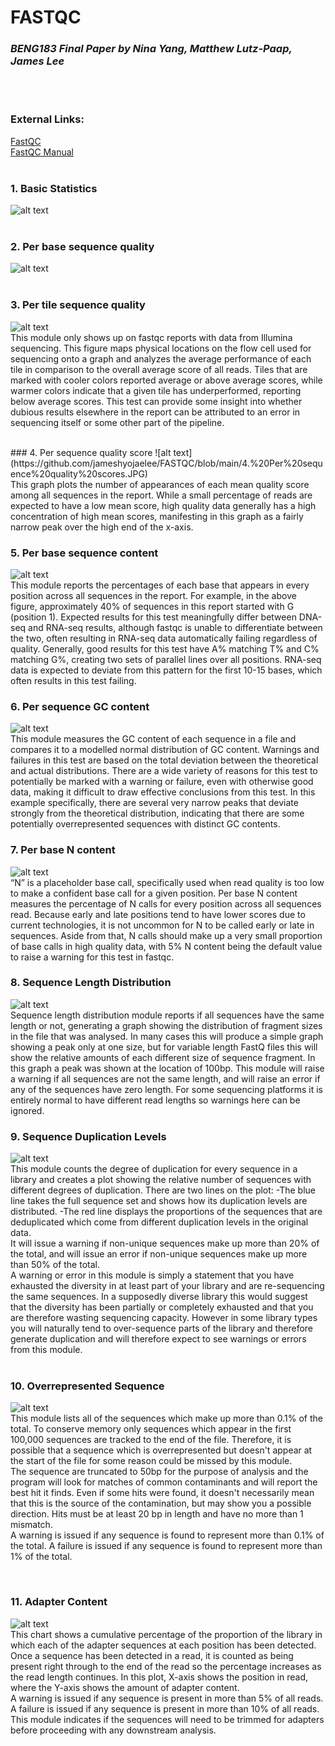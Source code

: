 # FASTQC

### *BENG183 Final Paper by Nina Yang, Matthew Lutz-Paap, James Lee*

<br/>
</br>

### External Links: 

[FastQC](https://github.com/s-andrews/FastQC/) 
<br/>
[FastQC Manual](https://dnacore.missouri.edu/PDF/FastQC_Manual.pdf)
<br/>
<br/>
 

### 1. Basic Statistics
![alt text](https://github.com/jameshyojaelee/FASTQC/blob/main/1.%20Basic%20Statistics.JPG)
<br/>
<br/>

### 2. Per base sequence quality
![alt text](https://github.com/jameshyojaelee/FASTQC/blob/main/2.%20Per%20base%20sequence%20quality.JPG)
<br/>
<br/>

### 3. Per tile sequence quality 
![alt text](https://github.com/jameshyojaelee/FASTQC/blob/main/3.%20Per%20tile%20sequence%20quality.JPG)
<br/>
This module only shows up on fastqc reports with data from Illumina sequencing. This figure maps physical locations on the flow cell used for sequencing onto a graph and analyzes the average performance of each tile in comparison to the overall average score of all reads. Tiles that are marked with cooler colors reported average or above average scores, while warmer colors indicate that a given tile has underperformed, reporting below average scores. This test can provide some insight into whether dubious results elsewhere in the report can be attributed to an error in sequencing itself or some other part of the pipeline.

<br/>
### 4. Per sequence quality score
![alt text](https://github.com/jameshyojaelee/FASTQC/blob/main/4.%20Per%20sequence%20quality%20scores.JPG)
<br/>
This graph plots the number of appearances of each mean quality score among all sequences in the report. While a small percentage of reads are expected to have a low mean score, high quality data generally has a high concentration of high mean scores, manifesting in this graph as a fairly narrow peak over the high end of the x-axis.
<br/>

### 5. Per base sequence content
![alt text](https://github.com/jameshyojaelee/FASTQC/blob/main/5.%20Per%20base%20sequence%20content.JPG)
<br/>
This module reports the percentages of each base that appears in every position across all sequences in the report. For example, in the above figure, approximately 40% of sequences in this report started with G (position 1). Expected results for this test meaningfully differ between DNA-seq and RNA-seq results, although fastqc is unable to differentiate between the two, often resulting in RNA-seq data automatically failing regardless of quality. Generally, good results for this test have A% matching T% and C% matching G%, creating two sets of parallel lines over all positions. RNA-seq data is expected to deviate from this pattern for the first 10-15 bases, which often results in this test failing.
<br/>

### 6. Per sequence GC content
![alt text](https://github.com/jameshyojaelee/FASTQC/blob/main/6.%20Per%20sequence%20GC%20content.JPG)
<br/>
This module measures the GC content of each sequence in a file and compares it to a modelled normal distribution of GC content. Warnings and failures in this test are based on the total deviation between the theoretical and actual distributions. There are a wide variety of reasons for this test to potentially be marked with a warning or failure, even with otherwise good data, making it difficult to draw effective conclusions from this test. In this example specifically, there are several very narrow peaks that deviate strongly from the theoretical distribution, indicating that there are some potentially overrepresented sequences with distinct GC contents.
<br/>

### 7. Per base N content
![alt text](https://github.com/jameshyojaelee/FASTQC/blob/main/7.%20Per%20base%20N%20content.JPG)
<br/>
“N” is a placeholder base call, specifically used when read quality is too low to make a confident base call for a given position. Per base N content measures the percentage of N calls for every position across all sequences read. Because early and late positions tend to have lower scores due to current technologies, it is not uncommon for N to be called early or late in sequences. Aside from that, N calls should make up a very small proportion of base calls in high quality data, with 5% N content being the default value to raise a warning for this test in fastqc.
<br/>

### 8. Sequence Length Distribution
![alt text](https://github.com/jameshyojaelee/FASTQC/blob/main/8.%20Sequence%20length%20distribution.JPG)
<br/>
Sequence length distribution module reports if all sequences have the same length or not, generating a graph showing the distribution of fragment sizes in the file that was analysed. In many cases this will produce a simple graph showing a peak only at one size, but for variable length FastQ files this will show the relative amounts of each different size of sequence fragment. In this graph a peak was shown at the location of 100bp. This module will raise a warning if all sequences are not the same length, and will raise an error if any of the sequences have zero length. For some sequencing platforms it is entirely normal to have different read lengths so warnings here can be ignored.
<br/>

### 9. Sequence Duplication Levels
![alt text](https://github.com/jameshyojaelee/FASTQC/blob/main/9.%20Sequence%20Duplication%20Levels.JPG)
<br/>
This module counts the degree of duplication for every sequence in a library and creates a plot showing the relative number of sequences with different degrees of duplication.
There are two lines on the plot:
-The blue line takes the full sequence set and shows how its duplication levels are distributed.
-The red line displays the proportions of the sequences that are deduplicated which come from different duplication levels in the original data.
</br>
It will issue a warning if non-unique sequences make up more than 20% of the total, and will issue an error if non-unique sequences make up more than 50% of the total. <br/>
A warning or error in this module is simply a statement that you have exhausted the diversity in at least part of your library and are re-sequencing the same sequences. In a supposedly diverse library this would suggest that the diversity has been partially or completely exhausted and that you are therefore wasting sequencing capacity. However in some library types you will naturally tend to over-sequence parts of the library and therefore generate duplication and will therefore expect to see warnings or errors from this module.
</br>
<br/>

### 10. Overrepresented Sequence
![alt text](https://github.com/jameshyojaelee/FASTQC/blob/main/10.%20Overrepresented%20Sequences.JPG)
<br/>
This module lists all of the sequences which make up more than 0.1% of the total. To conserve memory only sequences which appear in the first 100,000 sequences are tracked to the end of the file. Therefore, it is possible that a sequence which is overrepresented but doesn't appear at the start of the file for some reason could be missed by this module. <br/>
The sequence are truncated to 50bp for the purpose of analysis and the program will look for matches of common contaminants and will report the best hit it finds. Even if some hits were found, it doesn't necessarily mean that this is the source of the contamination, but may show you a possible direction. Hits must be at least 20 bp in length and have no more than 1 mismatch. </br>
A warning is issued if any sequence is found to represent more than 0.1% of the total. A failure is issued if any sequence is found to represent more than 1% of the total. 

<br/>

### 11. Adapter Content
![alt text](https://github.com/jameshyojaelee/FASTQC/blob/main/11.%20Adapter%20Content.JPG)
<br/>
This chart shows a cumulative percentage of the proportion of the library in which each of the adapter sequences at each position has been detected. Once a sequence has been detected in a read, it is counted as being present right through to the end of the read so the percentage increases as the read length continues. In this plot,  X-axis shows the position in read, where the Y-axis shows the amount of adapter content. <br/>
A warning is issued if any sequence is present in more than 5% of all reads. A failure is issued if any sequence is present in more than 10% of all reads. </br>
This module indicates if the sequences will need to be trimmed for adapters before proceeding with any downstream analysis. 

<br/>
 


